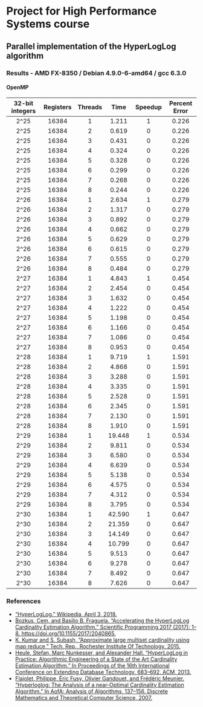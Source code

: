 # Project for High Performance Systems course
## Parallel implementation of the HyperLogLog algorithm
### Results - AMD FX-8350 / Debian 4.9.0-6-amd64 / gcc 6.3.0
#### OpenMP
|32-bit integers|Registers|Threads|Time|Speedup|Percent Error|
|:---:|:---:|:---:|:---:|:---:|:---:|
|2^25|16384|1|1.211|1|0.226|
|2^25|16384|2|0.619|0|0.226|
|2^25|16384|3|0.431|0|0.226|
|2^25|16384|4|0.324|0|0.226|
|2^25|16384|5|0.328|0|0.226|
|2^25|16384|6|0.299|0|0.226|
|2^25|16384|7|0.268|0|0.226|
|2^25|16384|8|0.244|0|0.226|
|2^26|16384|1|2.634|1|0.279|
|2^26|16384|2|1.317|0|0.279|
|2^26|16384|3|0.892|0|0.279|
|2^26|16384|4|0.662|0|0.279|
|2^26|16384|5|0.629|0|0.279|
|2^26|16384|6|0.615|0|0.279|
|2^26|16384|7|0.555|0|0.279|
|2^26|16384|8|0.484|0|0.279|
|2^27|16384|1|4.843|1|0.454|
|2^27|16384|2|2.454|0|0.454|
|2^27|16384|3|1.632|0|0.454|
|2^27|16384|4|1.222|0|0.454|
|2^27|16384|5|1.198|0|0.454|
|2^27|16384|6|1.166|0|0.454|
|2^27|16384|7|1.086|0|0.454|
|2^27|16384|8|0.953|0|0.454|
|2^28|16384|1|9.719|1|1.591|
|2^28|16384|2|4.868|0|1.591|
|2^28|16384|3|3.288|0|1.591|
|2^28|16384|4|3.335|0|1.591|
|2^28|16384|5|2.528|0|1.591|
|2^28|16384|6|2.345|0|1.591|
|2^28|16384|7|2.130|0|1.591|
|2^28|16384|8|1.910|0|1.591|
|2^29|16384|1|19.448|1|0.534|
|2^29|16384|2|9.811|0|0.534|
|2^29|16384|3|6.580|0|0.534|
|2^29|16384|4|6.639|0|0.534|
|2^29|16384|5|5.138|0|0.534|
|2^29|16384|6|4.575|0|0.534|
|2^29|16384|7|4.312|0|0.534|
|2^29|16384|8|3.795|0|0.534|
|2^30|16384|1|42.590|1|0.647|
|2^30|16384|2|21.359|0|0.647|
|2^30|16384|3|14.149|0|0.647|
|2^30|16384|4|10.799|0|0.647|
|2^30|16384|5|9.513|0|0.647|
|2^30|16384|6|9.278|0|0.647|
|2^30|16384|7|8.492|0|0.647|
|2^30|16384|8|7.626|0|0.647|
### References
* [“HyperLogLog.” Wikipedia, April 3, 2018.](https://en.wikipedia.org/w/index.php?title=HyperLogLog&oldid=833994784)
* [Bozkus, Cem, and Basilio B. Fraguela. “Accelerating the HyperLogLog Cardinality Estimation Algorithm.” Scientific Programming 2017 (2017): 1–8. https://doi.org/10.1155/2017/2040865.
](biblio/2040865.pdf)
* [K. Kumar and S. Subash, “Approximate large multiset cardinality using map reduce,” Tech. Rep., Rochester Institute Of Technology, 2015.](biblio/report.pdf)
* [Heule, Stefan, Marc Nunkesser, and Alexander Hall. “HyperLogLog in Practice: Algorithmic Engineering of a State of the Art Cardinality Estimation Algorithm.” In Proceedings of the 16th International Conference on Extending Database Technology, 683–692. ACM, 2013.
](biblio/p683-heule.pdf)
* [Flajolet, Philippe, Éric Fusy, Olivier Gandouet, and Frédéric Meunier. “Hyperloglog: The Analysis of a near-Optimal Cardinality Estimation Algorithm.” In AofA: Analysis of Algorithms, 137–156. Discrete Mathematics and Theoretical Computer Science, 2007.
](biblio/FlFuGaMe07.pdf)

